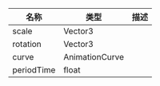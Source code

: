 | 名称 | 类型 | 描述 |
| ----------- | ----------- | ----------- |
| scale | Vector3 |  |
| rotation | Vector3 |  |
| curve | AnimationCurve |  |
| periodTime | float |  |
